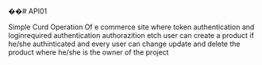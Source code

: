 ��#   A P I 0 1 

Simple Curd Operation Of e commerce site
where token authentication and loginrequired authentication
authorazition 
etch user can create a product if he/she authinticated
and every user can change update and delete the product where he/she is the owner of the project

 
 
